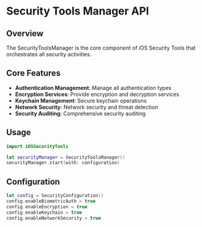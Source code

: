# Security Tools Manager API

## Overview

The SecurityToolsManager is the core component of iOS Security Tools that orchestrates all security activities.

## Core Features

- **Authentication Management**: Manage all authentication types
- **Encryption Services**: Provide encryption and decryption services
- **Keychain Management**: Secure keychain operations
- **Network Security**: Network security and threat detection
- **Security Auditing**: Comprehensive security auditing

## Usage

```swift
import iOSSecurityTools

let securityManager = SecurityToolsManager()
securityManager.start(with: configuration)
```

## Configuration

```swift
let config = SecurityConfiguration()
config.enableBiometricAuth = true
config.enableEncryption = true
config.enableKeychain = true
config.enableNetworkSecurity = true
```
